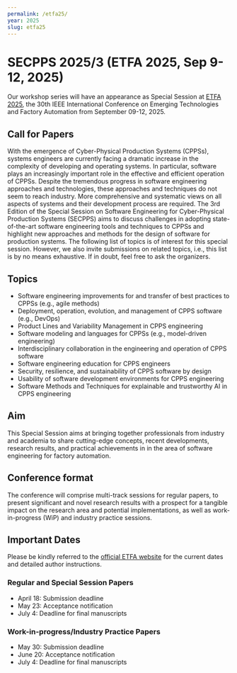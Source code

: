 ```yaml
---
permalink: /etfa25/
year: 2025
slug: etfa25
---
```


# SECPPS 2025/3 (ETFA 2025, Sep 9-12, 2025)

Our workshop series will have an appearance as Special Session at [ETFA 2025](https://etfa2025.ieee-ies.org/special_sessions/ss8/index.html), the 30th IEEE International Conference on
Emerging Technologies and Factory Automation from September 09-12, 2025.

## Call for Papers

With the emergence of Cyber-Physical Production Systems (CPPSs), systems engineers are currently facing a dramatic increase in the complexity of developing and operating systems. In particular, software plays an increasingly important role in the effective and efficient operation of CPPSs. Despite the tremendous progress in software engineering approaches and technologies, these approaches and techniques do not seem to reach industry. More comprehensive and systematic views on all aspects of systems and their development process are required. The 3rd Edition of the Special Session on Software Engineering for Cyber-Physical Production Systems (SECPPS) aims to discuss challenges in adopting state-of-the-art software engineering tools and techniques to CPPSs and highlight new approaches and methods for the design of software for production systems. The following list of topics is of interest for this special session. However, we also invite submissions on related topics, i.e., this list is by no means exhaustive. If in doubt, feel free to ask the organizers.

## Topics
- Software engineering improvements for and transfer of best practices to CPPSs (e.g., agile methods)
- Deployment, operation, evolution, and management of CPPS software (e.g., DevOps)
- Product Lines and Variability Management in CPPS engineering
- Software modeling and languages for CPPSs (e.g., model-driven engineering)
- Interdisciplinary collaboration in the engineering and operation of CPPS software
- Software engineering education for CPPS engineers
- Security, resilience, and sustainability of CPPS software by design
- Usability of software development environments for CPPS engineering
- Software Methods and Techniques for explainable and trustworthy AI in CPPS engineering

## Aim 

This Special Session aims at bringing together professionals from industry and academia to share cutting-edge concepts, recent developments, research results, and practical achievements in in the area of software engineering for factory automation.

## Conference format

The conference will comprise multi-track sessions for regular papers, to present significant and novel research results with a prospect for a tangible impact on the research area and potential implementations, as well as work-in-progress (WiP) and industry practice sessions.

## Important Dates

Please be kindly referred to the [official ETFA website](https://etfa2025.ieee-ies.org/for_authors/index.html#important-dates) for the current dates and detailed author instructions.

### Regular and Special Session Papers
- April 18: Submission deadline
- May 23: Acceptance notification
- July 4: Deadline for final manuscripts

### Work-in-progress/Industry Practice Papers
- May 30: Submission deadline
- June 20: Acceptance notification
- July 4: Deadline for final manuscripts